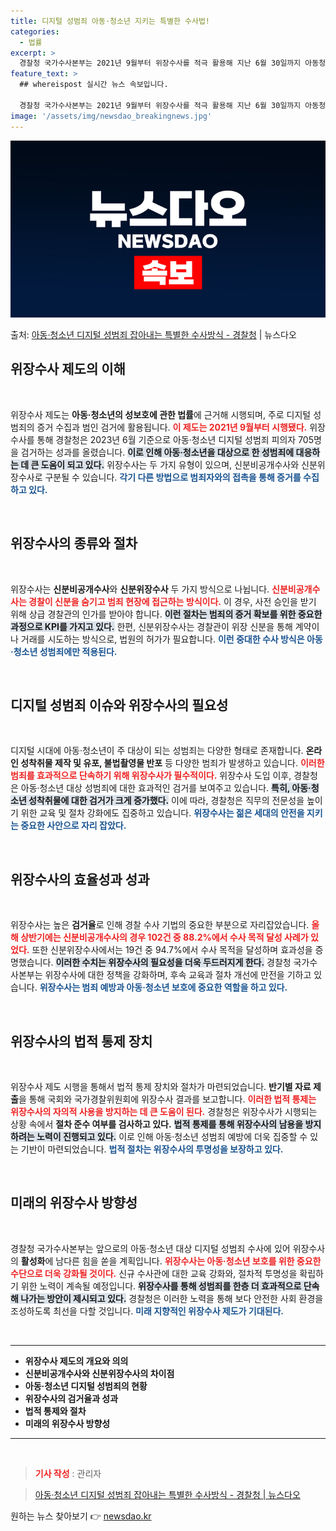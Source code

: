 ```yaml
---
title: 디지털 성범죄 아동·청소년 지키는 특별한 수사법!
categories:
  - 법률
excerpt: >
  경찰청 국가수사본부는 2021년 9월부터 위장수사를 적극 활용해 지난 6월 30일까지 아동청소년 대상 디지털…
feature_text: >
  ## whereispost 실시간 뉴스 속보입니다.

  경찰청 국가수사본부는 2021년 9월부터 위장수사를 적극 활용해 지난 6월 30일까지 아동청소년 대상 디지털…
image: '/assets/img/newsdao_breakingnews.jpg'
---
```


![뉴스다오 속보](/assets/img/newsdao_breakingnews.jpg)

<p>출처: <a href="https://newsdao.kr/1952" rel="dofollow">아동·청소년 디지털 성범죄 잡아내는 특별한 수사방식 - 경찰청</a> | 뉴스다오</p>

<h2 data-ke-size="size26">위장수사 제도의 이해</h2>

<p data-ke-size="size16">&nbsp;</p>
위장수사 제도는 <b>아동·청소년의 성보호에 관한 법률</b>에 근거해 시행되며, 주로 디지털 성범죄의 증거 수집과 범인 검거에 활용됩니다. <b><span style="color: #ee2323;">이 제도는 2021년 9월부터 시행됐다.</span></b> 위장수사를 통해 경찰청은 2023년 6월 기준으로 아동·청소년 디지털 성범죄 피의자 705명을 검거하는 성과를 올렸습니다. <b><span style="background-color: #21538527;">이로 인해 아동·청소년을 대상으로 한 성범죄에 대응하는 데 큰 도움이 되고 있다.</span></b> 위장수사는 두 가지 유형이 있으며, 신분비공개수사와 신분위장수사로 구분될 수 있습니다. <b><span style="color: #1a5490;">각기 다른 방법으로 범죄자와의 접촉을 통해 증거를 수집하고 있다.</span></b>

<p data-ke-size="size16">&nbsp;</p>

<h2 data-ke-size="size26">위장수사의 종류와 절차</h2>

<p data-ke-size="size16">&nbsp;</p>
위장수사는 <b>신분비공개수사</b>와 <b>신분위장수사</b> 두 가지 방식으로 나뉩니다. <b><span style="color: #ee2323;">신분비공개수사는 경찰이 신분을 숨기고 범죄 현장에 접근하는 방식이다.</span></b> 이 경우, 사전 승인을 받기 위해 상급 경찰관의 인가를 받아야 합니다. <b><span style="background-color: #21538527;">이런 절차는 범죄의 증거 확보를 위한 중요한 과정으로 KPI를 가지고 있다.</span></b> 한편, 신분위장수사는 경찰관이 위장 신분을 통해 계약이나 거래를 시도하는 방식으로, 법원의 허가가 필요합니다. <b><span style="color: #1a5490;">이런 중대한 수사 방식은 아동·청소년 성범죄에만 적용된다.</span></b>

<p data-ke-size="size16">&nbsp;</p>

<h2 data-ke-size="size26">디지털 성범죄 이슈와 위장수사의 필요성</h2>

<p data-ke-size="size16">&nbsp;</p>
디지털 시대에 아동·청소년이 주 대상이 되는 성범죄는 다양한 형태로 존재합니다. <b>온라인 성착취물 제작 및 유포, 불법촬영물 반포</b> 등 다양한 범죄가 발생하고 있습니다. <b><span style="color: #ee2323;">이러한 범죄를 효과적으로 단속하기 위해 위장수사가 필수적이다.</span></b> 위장수사 도입 이후, 경찰청은 아동·청소년 대상 성범죄에 대한 효과적인 검거를 보여주고 있습니다. <b><span style="background-color: #21538527;">특히, 아동·청소년 성착취물에 대한 검거가 크게 증가했다.</span></b> 이에 따라, 경찰청은 직무의 전문성을 높이기 위한 교육 및 절차 강화에도 집중하고 있습니다. <b><span style="color: #1a5490;">위장수사는 젊은 세대의 안전을 지키는 중요한 사안으로 자리 잡았다.</span></b>

<p data-ke-size="size16">&nbsp;</p>

<h2 data-ke-size="size26">위장수사의 효율성과 성과</h2>

<p data-ke-size="size16">&nbsp;</p>
위장수사는 높은 <b>검거율</b>로 인해 경찰 수사 기법의 중요한 부분으로 자리잡았습니다. <b><span style="color: #ee2323;">올해 상반기에는 신분비공개수사의 경우 102건 중 88.2%에서 수사 목적 달성 사례가 있었다.</span></b> 또한 신분위장수사에서는 19건 중 94.7%에서 수사 목적을 달성하며 효과성을 증명했습니다. <b><span style="background-color: #21538527;">이러한 수치는 위장수사의 필요성을 더욱 두드러지게 한다.</span></b> 경찰청 국가수사본부는 위장수사에 대한 정책을 강화하며, 후속 교육과 절차 개선에 만전을 기하고 있습니다. <b><span style="color: #1a5490;">위장수사는 범죄 예방과 아동·청소년 보호에 중요한 역할을 하고 있다.</span></b>

<p data-ke-size="size16">&nbsp;</p>

<h2 data-ke-size="size26">위장수사의 법적 통제 장치</h2>

<p data-ke-size="size16">&nbsp;</p>
위장수사 제도 시행을 통해서 법적 통제 장치와 절차가 마련되었습니다. <b>반기별 자료 제출</b>을 통해 국회와 국가경찰위원회에 위장수사 결과를 보고합니다. <b><span style="color: #ee2323;">이러한 법적 통제는 위장수사의 자의적 사용을 방지하는 데 큰 도움이 된다.</span></b> 경찰청은 위장수사가 시행되는 상황 속에서 <b>절차 준수 여부를 검사하고 있다.</b> <b><span style="background-color: #21538527;">법적 통제를 통해 위장수사의 남용을 방지하려는 노력이 진행되고 있다.</span></b> 이로 인해 아동·청소년 성범죄 예방에 더욱 집중할 수 있는 기반이 마련되었습니다. <b><span style="color: #1a5490;">법적 절차는 위장수사의 투명성을 보장하고 있다.</span></b>

<p data-ke-size="size16">&nbsp;</p>

<h2 data-ke-size="size26">미래의 위장수사 방향성</h2>

<p data-ke-size="size16">&nbsp;</p>
경찰청 국가수사본부는 앞으로의 아동·청소년 대상 디지털 성범죄 수사에 있어 위장수사의 <b>활성화</b>에 남다른 힘을 쏟을 계획입니다. <b><span style="color: #ee2323;">위장수사는 아동·청소년 보호를 위한 중요한 수단으로 더욱 강화될 것이다.</span></b> 신규 수사관에 대한 교육 강화와, 절차적 투명성을 확립하기 위한 노력이 계속될 예정입니다. <b><span style="background-color: #21538527;">위장수사를 통해 성범죄를 한층 더 효과적으로 단속해 나가는 방안이 제시되고 있다.</span></b> 경찰청은 이러한 노력을 통해 보다 안전한 사회 환경을 조성하도록 최선을 다할 것입니다. <b><span style="color: #1a5490;">미래 지향적인 위장수사 제도가 기대된다.</span></b>

<p data-ke-size="size16">&nbsp;</p>

<hr />
<ul>
    <li><b>위장수사 제도의 개요와 의의</b></li>
    <li><b>신분비공개수사와 신분위장수사의 차이점</b></li>
    <li><b>아동·청소년 디지털 성범죄의 현황</b></li>
    <li><b>위장수사의 검거율과 성과</b></li>
    <li><b>법적 통제와 절차</b></li>
    <li><b>미래의 위장수사 방향성</b></li>
</ul>
<hr />

<p data-ke-size="size16">&nbsp;</p>
<blockquote><b><span style="color: #ee2323;">기사 작성</span></b> : 관리자</blockquote><blockquote><a href="https://newsdao.kr/1952" target="_blank">아동·청소년 디지털 성범죄 잡아내는 특별한 수사방식 - 경찰청 | 뉴스다오</a></blockquote> 

원하는 뉴스 찾아보기 👉 <a href="https://newsdao.kr" rel="dofollow">newsdao.kr</a>


